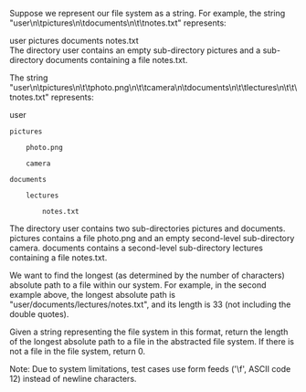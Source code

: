 Suppose we represent our file system as a string. For example, the string "user\n\tpictures\n\tdocuments\n\t\tnotes.txt" represents:

user
    pictures
    documents
        notes.txt    
The directory user contains an empty sub-directory pictures and a sub-directory documents containing a file notes.txt.

The string "user\n\tpictures\n\t\tphoto.png\n\t\tcamera\n\tdocuments\n\t\tlectures\n\t\t\tnotes.txt" represents:

user

    pictures
    
        photo.png
        
        camera
        
    documents
    
        lectures
        
            notes.txt
            
The directory user contains two sub-directories pictures and documents. pictures contains a file photo.png and an empty second-level sub-directory camera. documents contains a second-level sub-directory lectures containing a file notes.txt.

We want to find the longest (as determined by the number of characters) absolute path to a file within our system. For example, in the second example above, the longest absolute path is "user/documents/lectures/notes.txt", and its length is 33 (not including the double quotes).

Given a string representing the file system in this format, return the length of the longest absolute path to a file in the abstracted file system. If there is not a file in the file system, return 0.

Note: Due to system limitations, test cases use form feeds ('\f', ASCII code 12) instead of newline characters.
